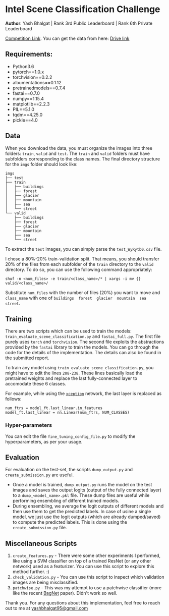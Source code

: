 # Intel Scene Classification Challenge 

**Author**: Yash Bhalgat | Rank 3rd Public Leaderboard | Rank 6th Private Leaderboard

[Competition Link](https://datahack.analyticsvidhya.com/contest/practice-problem-intel-scene-classification-challe/). You can get the data from here: [Drive link](https://drive.google.com/open?id=1uf8lhLf2kctuz_DNdvLnAmMbdcE7QY1G)

## Requirements:
* Python3.6
* pytorch==1.0.x
* torchvision==0.2.2
* albumentations==0.1.12
* pretrainedmodels==0.7.4
* fastai==0.7.0
* numpy==1.15.4
* matplotlib==2.2.3
* PIL==5.1.0
* tqdm==4.25.0
* pickle==4.0

## Data
When you download the data, you must organize the images into three folders: `train`, `valid` and `test`.
The `train` and `valid` folders must have subfolders corresponding to the class names. The final directory structure
for the `imgs` folder should look like:
```
imgs
├── test
├── train
│   ├── buildings
│   ├── forest
│   ├── glacier
│   ├── mountain
│   ├── sea
│   └── street
└── valid
    ├── buildings
    ├── forest
    ├── glacier
    ├── mountain
    ├── sea
    └── street
```

To extract the `test` images, you can simply parse the `test_WyRytb0.csv` file. 

I chose a 80%-20% train-validation split. That means, you should transfer 20% of the files from each subfolder
of the `train` directory to the `valid` directory. To do so, you can use the following command appropriately:
```
shuf -n <num_files> -e train/<class_name>/* | xargs -i mv {} valid/<class_name>/
```
Substitute `num_files` with the number of files (20%) you want to move and `class_name` with one of
`buildings  forest  glacier  mountain  sea  street`.

## Training
There are two scripts which can be used to train the models:
`train_evaluate_scene_classification.py` and `fastai_full.py`.
The first file purely uses `torch` and `torchvision`. The second file exploits the abstractions provided by the `fastai`
library to train the models. You can go through the code for the details of the implementation.
The details can also be found in the submitted report.

To train any model using `train_evaluate_scene_classification.py`, you might have to edit the lines `208-238`. These lines
basically load the pretrained weights and replace the last fully-connected layer to accomodate these 6 classes.

For example, while using the [`xception`](https://github.com/Cadene/pretrained-models.pytorch) network,
the last layer is replaced as follows:
```
num_ftrs = model_ft.last_linear.in_features
model_ft.last_linear = nn.Linear(num_ftrs, NUM_CLASSES)
```
### Hyper-parameters
You can edit the file `fine_tuning_config_file.py` to modify the hyperparameters, as per your usage.

## Evaluation
For evaluation on the test-set, the scripts `dump_output.py` and `create_submission.py` are useful.
- Once a model is trained, `dump_output.py` runs the model on the test images and saves the output logits (output of
the fully connected layer) to a `dump_<model_name>.pkl` file. These dump files are useful while performing
ensembling of different trained models.
- During ensembling, we average the logit outputs of different models and then
use them to get the predicted labels. In case of usine a single model, we just use the logit outputs (which are already 
dumped/saved) to compute the predicted labels. This is done using the `create_submission.py` file.

## Miscellaneous Scripts
1. `create_features.py` - There were some other experiments I performed, like using a SVM classifier on top of a trained 
ResNet (or any other network) used as a featurizer. You can use this script to explore this method further. :)
2. `check_validation.py` - You can use this script to inspect which validation images are being misclassified.
3. `patchwise.py` - This was my attempt to use a patchwise classifier (more like the recent [BagNet](https://openreview.net/pdf?id=SkfMWhAqYQ) paper). Didn't work so well.

Thank you. For any questions about this implementation, feel free to reach out to me at yashbhalgat95@gmail.com
